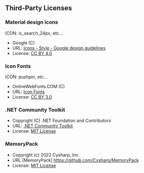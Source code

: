 ﻿## Third-Party Licenses

### Material design icons

ICON: ic_search_24px, etc...

* Google (C)
* URL: [Icons - Style - Google design guidelines](http://www.google.com/design/spec/style/icons.html#icons-system-icons)
* License: [CC BY 4.0](http://creativecommons.org/licenses/by/4.0/)

### Icon Fonts

ICON: pushpin, etc...

* OnlineWebFonts.COM (C)
* URL: [Icon Fonts](http://www.onlinewebfonts.com/icon)
* License: [CC BY 3.0](http://creativecommons.org/licenses/by/3.0/)

### .NET Community Toolkit

* Copyright (C) .NET Foundation and Contributors
* URL: [.NET Community Toolkit](https://github.com/CommunityToolkit/dotnet)
* License: [MIT License](https://github.com/CommunityToolkit/dotnet/blob/main/License.md)

### MemoryPack

* Copyright (c) 2022 Cysharp, Inc.
* URL [MemoryPack] https://github.com/Cysharp/MemoryPack
* License: [MIT License](https://github.com/Cysharp/MemoryPack/blob/main/LICENSE.md)
